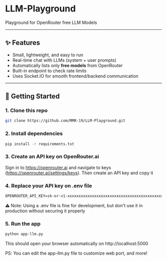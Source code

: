 # LLM-Playground
Playground for OpenRouter free LLM Models

---

## ✨ Features

- Small, lightweight, and easy to run
- Real-time chat with LLMs (system + user prompts)
- Automatically lists only **free models** from OpenRouter
- Built-in endpoint to check rate limits
- Uses Socket.IO for smooth frontend/backend communication

---

## 🚀 Getting Started

### 1. Clone this repo

```bash
git clone https://github.com/MMR-19/LLM-Playground.git
```

### 2. Install dependencies

```bash
pip install -r requirements.txt
```

### 3. Create an API key on OpenRouter.ai

Sign in to https://openrouter.ai and navigate to keys (https://openrouter.ai/settings/keys). Then create an API key and copy it

### 4. Replace your API key on .env file

```txt
OPENROUTER_API_KEY=sk-or-v1-xxxxxxxxxxxxxxxxxxxxxxxxxxxxxxxxxxxxxxxxxxxxxxxx
```

⚠️ Note: Using a .env file is fine for development, but don't use it in production without securing it properly

### 5. Run the app

```bash
python app-llm.py
```

This should open your browser automatically on http://localhost:5000

PS: You can edit the app-llm.py file to customize web port, and more!

